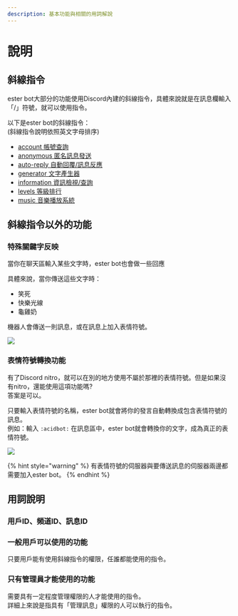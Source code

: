 ```yaml
---
description: 基本功能與相關的用詞解說
---
```


# 說明

## 斜線指令

ester bot大部分的功能使用Discord內建的斜線指令，具體來說就是在訊息欄輸入「/」符號，就可以使用指令。

以下是ester bot的斜線指令：\
(斜線指令說明依照英文字母排序)

* [account 帳號查詢](account.md)
* [anonymous 匿名訊息發送](anonymous-ni-ming-xun-xi.md)
* [auto-reply 自動回覆/訊息反應](auto-reply.md)
* [generator 文字產生器](generator.md)
* [information 資訊檢視/查詢](information.md)
* [levels 等級排行](levels.md)
* [music 音樂播放系統](music.md)

## 斜線指令以外的功能

### 特殊關鍵字反映

當你在聊天區輸入某些文字時，ester bot也會做一些回應

具體來說，當你傳送這些文字時：

* 笑死
* 快樂光線
* 龜雞奶

機器人會傳送一則訊息，或在訊息上加入表情符號。

![](https://cdn.discordapp.com/attachments/848902789681381416/949874417658384404/unknown.png)

### 表情符號轉換功能

有了Discord nitro，就可以在別的地方使用不屬於那裡的表情符號。但是如果沒有nitro，還能使用這項功能嗎?\
答案是可以。

只要輸入表情符號的名稱，ester bot就會將你的發言自動轉換成包含表情符號的訊息。\
例如：輸入 `:acidbot:` 在訊息區中，ester bot就會轉換你的文字，成為真正的表情符號。

![](https://cdn.discordapp.com/attachments/848902789681381416/949886247550222356/ezgif-4-e8547c37e3.gif)

{% hint style="warning" %}
有表情符號的伺服器與要傳送訊息的伺服器兩邊都需要加入ester bot。
{% endhint %}

## 用詞說明

### 用戶ID、頻道ID、訊息ID



### 一般用戶可以使用的功能

只要用戶能有使用斜線指令的權限，任誰都能使用的指令。

### 只有管理員才能使用的功能

需要具有一定程度管理權限的人才能使用的指令。\
詳細上來說是指具有「管理訊息」權限的人可以執行的指令。
